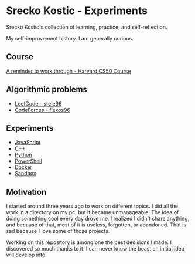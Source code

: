 # Srecko Kostic - Experiments

Srecko Kostic's collection of learning, practice, and self-reflection.

My self-improvement history. I am generally curious.

## Course

[A reminder to work through - Harvard CS50 Course](https://learning.edx.org/course/course-v1:HarvardX+CS50+X/block-v1:HarvardX+CS50+X+type@sequential+block@a8730f85a9a94d41a784a58c4b6d8bdc/block-v1:HarvardX+CS50+X+type@vertical+block@31304400fd444ea9860a8833cce5c248)

## Algorithmic problems

- [LeetCode - srele96](https://leetcode.com/srele96/)
- [CodeForces - flexos96](https://codeforces.com/profile/flexos96)

## Experiments

- [JavaScript](./javascript)
- [C++](./cpp)
- [Python](./python)
- [PowerShell](./powershell)
- [Docker](./docker)
- [Sandbox](./sandbox)

## Motivation

I started around three years ago to work on different topics. I did all the work in a directory on my pc, but it became unmanageable. The idea of doing something cool every day drove me. I realized I didn't share anything, and because of that, most of it is useless, forgotten, or abandoned. That is sad because I love some of those projects.

Working on this repository is among one the best decisions I made. I discovered so much thanks to it. I can never know the beast an initial idea will develop into.
